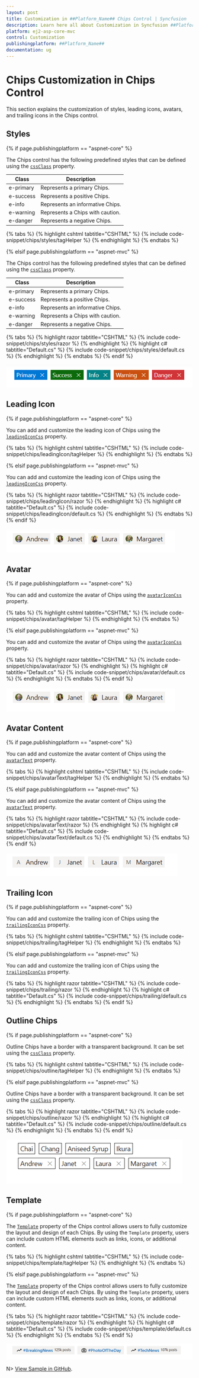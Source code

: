 ```yaml
---
layout: post
title: Customization in ##Platform_Name## Chips Control | Syncfusion
description: Learn here all about Customization in Syncfusion ##Platform_Name## Chips control of Syncfusion Essential JS 2 and more.
platform: ej2-asp-core-mvc
control: Customization
publishingplatform: ##Platform_Name##
documentation: ug
---
```


# Chips Customization in Chips Control

This section explains the customization of styles, leading icons, avatars, and trailing icons in the Chips control.

## Styles

{% if page.publishingplatform == "aspnet-core" %}

The Chips control has the following predefined styles that can be defined using the [`cssClass`](https://help.syncfusion.com/cr/aspnetcore-js2/syncfusion.ej2.buttons.chiplist.html#Syncfusion_EJ2_Buttons_ChipList_CssClass) property.

| Class | Description |
| -------- | -------- |
| e-primary | Represents a primary Chips. |
| e-success | Represents a positive Chips. |
| e-info |  Represents an informative Chips. |
| e-warning | Represents a Chips with caution. |
| e-danger | Represents a negative Chips. |

{% tabs %}
{% highlight cshtml tabtitle="CSHTML" %}
{% include code-snippet/chips/styles/tagHelper %}
{% endhighlight %}
{% endtabs %}

{% elsif page.publishingplatform == "aspnet-mvc" %}

The Chips control has the following predefined styles that can be defined using the [`cssClass`](https://help.syncfusion.com/cr/aspnetmvc-js2/Syncfusion.EJ2.Buttons.ChipList.html#Syncfusion_EJ2_Buttons_ChipList_CssClass) property.

| Class | Description |
| -------- | -------- |
| e-primary | Represents a primary Chips. |
| e-success | Represents a positive Chips. |
| e-info |  Represents an informative Chips. |
| e-warning | Represents a Chips with caution. |
| e-danger | Represents a negative Chips. |

{% tabs %}
{% highlight razor tabtitle="CSHTML" %}
{% include code-snippet/chips/styles/razor %}
{% endhighlight %}
{% highlight c# tabtitle="Default.cs" %}
{% include code-snippet/chips/styles/default.cs %}
{% endhighlight %}
{% endtabs %}
{% endif %}

![ASP.NET Styles Chips Control](images/styles.png)

## Leading Icon

{% if page.publishingplatform == "aspnet-core" %}

You can add and customize the leading icon of Chips using the [`leadingIconCss`](https://help.syncfusion.com/cr/aspnetcore-js2/syncfusion.ej2.buttons.chiplist.html#Syncfusion_EJ2_Buttons_ChipList_LeadingIconCss) property.

{% tabs %}
{% highlight cshtml tabtitle="CSHTML" %}
{% include code-snippet/chips/leadingIcon/tagHelper %}
{% endhighlight %}
{% endtabs %}

{% elsif page.publishingplatform == "aspnet-mvc" %}

You can add and customize the leading icon of Chips using the [`leadingIconCss`](https://help.syncfusion.com/cr/aspnetmvc-js2/Syncfusion.EJ2.Buttons.ChipList.html#Syncfusion_EJ2_Buttons_ChipList_LeadingIconCss) property.

{% tabs %}
{% highlight razor tabtitle="CSHTML" %}
{% include code-snippet/chips/leadingIcon/razor %}
{% endhighlight %}
{% highlight c# tabtitle="Default.cs" %}
{% include code-snippet/chips/leadingIcon/default.cs %}
{% endhighlight %}
{% endtabs %}
{% endif %}

![ASP.NET Leading Icon Chips Control](images/leading-icon.png)

## Avatar

{% if page.publishingplatform == "aspnet-core" %}

You can add and customize the avatar of Chips using the [`avatarIconCss`](https://help.syncfusion.com/cr/aspnetcore-js2/syncfusion.ej2.buttons.chiplist.html#Syncfusion_EJ2_Buttons_ChipList_AvatarIconCss) property.

{% tabs %}
{% highlight cshtml tabtitle="CSHTML" %}
{% include code-snippet/chips/avatar/tagHelper %}
{% endhighlight %}
{% endtabs %}

{% elsif page.publishingplatform == "aspnet-mvc" %}

You can add and customize the avatar of Chips using the [`avatarIconCss`](https://help.syncfusion.com/cr/aspnetmvc-js2/Syncfusion.EJ2.Buttons.ChipList.html#Syncfusion_EJ2_Buttons_ChipList_AvatarIconCss) property.

{% tabs %}
{% highlight razor tabtitle="CSHTML" %}
{% include code-snippet/chips/avatar/razor %}
{% endhighlight %}
{% highlight c# tabtitle="Default.cs" %}
{% include code-snippet/chips/avatar/default.cs %}
{% endhighlight %}
{% endtabs %}
{% endif %}

![ASP.NET Avatar Chips Control](images/avatar.png)

## Avatar Content

{% if page.publishingplatform == "aspnet-core" %}

You can add and customize the avatar content of Chips using the [`avatarText`](https://help.syncfusion.com/cr/aspnetcore-js2/syncfusion.ej2.buttons.chiplist.html#Syncfusion_EJ2_Buttons_ChipList_AvatarText) property.

{% tabs %}
{% highlight cshtml tabtitle="CSHTML" %}
{% include code-snippet/chips/avatarText/tagHelper %}
{% endhighlight %}
{% endtabs %}

{% elsif page.publishingplatform == "aspnet-mvc" %}

You can add and customize the avatar content of Chips using the [`avatarText`](https://help.syncfusion.com/cr/aspnetmvc-js2/Syncfusion.EJ2.Buttons.ChipList.html#Syncfusion_EJ2_Buttons_ChipList_AvatarText) property.

{% tabs %}
{% highlight razor tabtitle="CSHTML" %}
{% include code-snippet/chips/avatarText/razor %}
{% endhighlight %}
{% highlight c# tabtitle="Default.cs" %}
{% include code-snippet/chips/avatarText/default.cs %}
{% endhighlight %}
{% endtabs %}
{% endif %}

![ASP.NET Avatar content Chips Control](images/avatar-content.png)

## Trailing Icon

{% if page.publishingplatform == "aspnet-core" %}

You can add and customize the trailing icon of Chips using the [`trailingIconCss`](https://help.syncfusion.com/cr/aspnetcore-js2/syncfusion.ej2.buttons.chiplist.html#Syncfusion_EJ2_Buttons_ChipList_TrailingIconCss) property.

{% tabs %}
{% highlight cshtml tabtitle="CSHTML" %}
{% include code-snippet/chips/trailing/tagHelper %}
{% endhighlight %}
{% endtabs %}

{% elsif page.publishingplatform == "aspnet-mvc" %}

You can add and customize the trailing icon of Chips using the [`trailingIconCss`](https://help.syncfusion.com/cr/aspnetmvc-js2/Syncfusion.EJ2.Buttons.ChipList.html#Syncfusion_EJ2_Buttons_ChipList_TrailingIconCss) property.

{% tabs %}
{% highlight razor tabtitle="CSHTML" %}
{% include code-snippet/chips/trailing/razor %}
{% endhighlight %}
{% highlight c# tabtitle="Default.cs" %}
{% include code-snippet/chips/trailing/default.cs %}
{% endhighlight %}
{% endtabs %}
{% endif %}



## Outline Chips

{% if page.publishingplatform == "aspnet-core" %}

Outline Chips have a border with a transparent background. It can be set using the [`cssClass`](https://help.syncfusion.com/cr/aspnetcore-js2/syncfusion.ej2.buttons.chiplist.html#Syncfusion_EJ2_Buttons_ChipList_CssClass) property.

{% tabs %}
{% highlight cshtml tabtitle="CSHTML" %}
{% include code-snippet/chips/outline/tagHelper %}
{% endhighlight %}
{% endtabs %}

{% elsif page.publishingplatform == "aspnet-mvc" %}

Outline Chips have a border with a transparent background. It can be set using the [`cssClass`](https://help.syncfusion.com/cr/aspnetmvc-js2/Syncfusion.EJ2.Buttons.ChipList.html#Syncfusion_EJ2_Buttons_ChipList_CssClass) property.

{% tabs %}
{% highlight razor tabtitle="CSHTML" %}
{% include code-snippet/chips/outline/razor %}
{% endhighlight %}
{% highlight c# tabtitle="Default.cs" %}
{% include code-snippet/chips/outline/default.cs %}
{% endhighlight %}
{% endtabs %}
{% endif %}

![ASP.NET Outline Chips Control](images/outline-chip.png)

## Template

{% if page.publishingplatform == "aspnet-core" %}

The [`Template`](https://help.syncfusion.com/cr/aspnetcore-js2/syncfusion.ej2.buttons.chiplist.html#Syncfusion_EJ2_Buttons_ChipList_Template) property of the Chips control allows users to fully customize the layout and design of each Chips. By using the `Template` property, users can include custom HTML elements such as links, icons, or additional content.

{% tabs %}
{% highlight cshtml tabtitle="CSHTML" %}
{% include code-snippet/chips/template/tagHelper %}
{% endhighlight %}
{% endtabs %}

{% elsif page.publishingplatform == "aspnet-mvc" %}

The [`Template`](https://help.syncfusion.com/cr/aspnetmvc-js2/syncfusion.ej2.buttons.chiplist.html#Syncfusion_EJ2_Buttons_ChipList_Template) property of the Chips control allows users to fully customize the layout and design of each Chips. By using the `Template` property, users can include custom HTML elements such as links, icons, or additional content.

{% tabs %}
{% highlight razor tabtitle="CSHTML" %}
{% include code-snippet/chips/template/razor %}
{% endhighlight %}
{% highlight c# tabtitle="Default.cs" %}
{% include code-snippet/chips/template/default.cs %}
{% endhighlight %}
{% endtabs %}
{% endif %}

![ASP.NET template Chips Control](images/template.png)

N> [View Sample in GitHub](https://github.com/SyncfusionExamples/ASP-NET-Core-UG-Examples/tree/main/Chips/ChipsSample).
